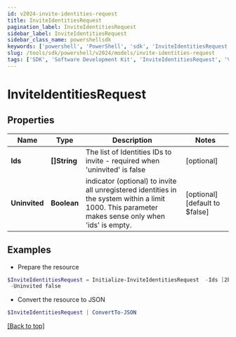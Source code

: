 ```yaml
---
id: v2024-invite-identities-request
title: InviteIdentitiesRequest
pagination_label: InviteIdentitiesRequest
sidebar_label: InviteIdentitiesRequest
sidebar_class_name: powershellsdk
keywords: ['powershell', 'PowerShell', 'sdk', 'InviteIdentitiesRequest', 'V2024InviteIdentitiesRequest'] 
slug: /tools/sdk/powershell/v2024/models/invite-identities-request
tags: ['SDK', 'Software Development Kit', 'InviteIdentitiesRequest', 'V2024InviteIdentitiesRequest']
---
```



# InviteIdentitiesRequest

## Properties

Name | Type | Description | Notes
------------ | ------------- | ------------- | -------------
**Ids** | **[]String** | The list of Identities IDs to invite - required when 'uninvited' is false | [optional] 
**Uninvited** | **Boolean** | indicator (optional) to invite all unregistered identities in the system within a limit 1000. This parameter makes sense only when 'ids' is empty. | [optional] [default to $false]

## Examples

- Prepare the resource
```powershell
$InviteIdentitiesRequest = Initialize-InviteIdentitiesRequest  -Ids [2b568c65bc3c4c57a43bd97e3a8e55, 2c9180867769897d01776ed5f125512f] `
 -Uninvited false
```

- Convert the resource to JSON
```powershell
$InviteIdentitiesRequest | ConvertTo-JSON
```


[[Back to top]](#) 

